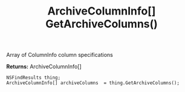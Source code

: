 ﻿---
uid: crmscript_ref_NSFindResults_GetArchiveColumns
title: ArchiveColumnInfo[] GetArchiveColumns()
intellisense: NSFindResults.GetArchiveColumns
keywords: NSFindResults, GetArchiveColumns
so.topic: reference
---

Array of ColumnInfo column specifications

**Returns:** ArchiveColumnInfo[]


```crmscript
NSFindResults thing;
ArchiveColumnInfo[] archiveColumns  = thing.GetArchiveColumns();
```


